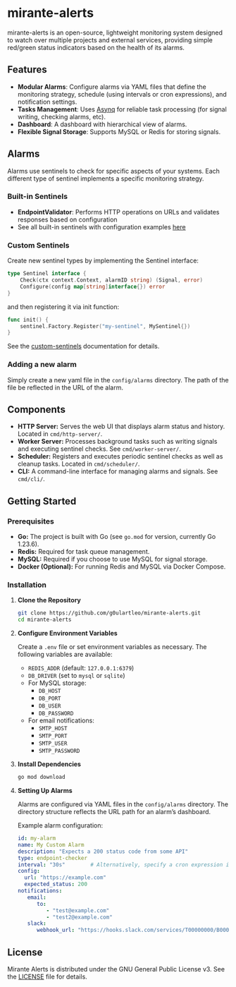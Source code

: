 # mirante-alerts
mirante-alerts is an open-source, lightweight monitoring system designed to watch over multiple projects and external services, providing simple red/green status indicators based on the health of its alarms.

## Features

- **Modular Alarms**: Configure alarms via YAML files that define the monitoring strategy, schedule (using intervals or cron expressions), and notification settings.
- **Tasks Management**: Uses [Asynq](https://github.com/hibiken/asynq) for reliable task processing (for signal writing, checking alarms, etc).
- **Dashboard**: A dashboard with hierarchical view of alarms.
- **Flexible Signal Storage**: Supports MySQL or Redis for storing signals.

## Alarms
Alarms use sentinels to check for specific aspects of your systems. Each different type of sentinel implements a specific monitoring strategy.

### Built-in Sentinels
- **EndpointValidator**: Performs HTTP operations on URLs and validates responses based on configuration
- See all built-in sentinels with configuration examples [here](docs/builtin-sentinels.md)

### Custom Sentinels

Create new sentinel types by implementing the Sentinel interface:

```go
type Sentinel interface {
    Check(ctx context.Context, alarmID string) (Signal, error)
    Configure(config map[string]interface{}) error
}
```

and then registering it via init function:

```go
func init() {
	sentinel.Factory.Register("my-sentinel", MySentinel{})
}
```

See the [custom-sentinels](docs/custom-sentinels.md) documentation for details.


### Adding a new alarm
Simply create a new yaml file in the `config/alarms` directory. The path of the file be reflected in the URL of the alarm.


## Components

- **HTTP Server:** Serves the web UI that displays alarm status and history. Located in `cmd/http-server/`.
- **Worker Server:** Processes background tasks such as writing signals and executing sentinel checks. See `cmd/worker-server/`.
- **Scheduler:** Registers and executes periodic sentinel checks as well as cleanup tasks. Located in `cmd/scheduler/`.
- **CLI:** A command-line interface for managing alarms and signals. See `cmd/cli/`.

## Getting Started

### Prerequisites

- **Go:** The project is built with Go (see `go.mod` for version, currently Go 1.23.6).
- **Redis:** Required for task queue management.
- **MySQL:** Required if you choose to use MySQL for signal storage.
- **Docker (Optional):** For running Redis and MySQL via Docker Compose.

### Installation

1. **Clone the Repository**
   ```bash
   git clone https://github.com/g0ulartleo/mirante-alerts.git
   cd mirante-alerts
   ```

2. **Configure Environment Variables**

   Create a `.env` file or set environment variables as necessary. The following variables are available:
   - `REDIS_ADDR` (default: `127.0.0.1:6379`)
   - `DB_DRIVER` (set to `mysql` or `sqlite`)
   - For MySQL storage:
     - `DB_HOST`
     - `DB_PORT`
     - `DB_USER`
     - `DB_PASSWORD`
   - For email notifications:
     - `SMTP_HOST`
     - `SMTP_PORT`
     - `SMTP_USER`
     - `SMTP_PASSWORD`

3. **Install Dependencies**
   ```bash
   go mod download
   ```

4. **Setting Up Alarms**

   Alarms are configured via YAML files in the `config/alarms` directory. The directory structure reflects the URL path for an alarm’s dashboard.

   Example alarm configuration:
   ```yaml
   id: my-alarm
   name: My Custom Alarm
   description: "Expects a 200 status code from some API"
   type: endpoint-checker
   interval: "30s"        # Alternatively, specify a cron expression in the `cron` field
   config:
     url: "https://example.com"
     expected_status: 200
   notifications:
      email:
         to:
            - "test@example.com"
            - "test2@example.com"
      slack:
         webhook_url: "https://hooks.slack.com/services/T00000000/B00000000/XXXXXXXXX"
   ```

## License

Mirante Alerts is distributed under the GNU General Public License v3. See the [LICENSE](LICENSE) file for details.
